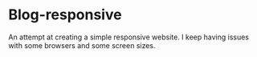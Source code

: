 Blog-responsive
===============

An attempt at creating a simple responsive website. I keep having issues with some browsers and some screen sizes. 
